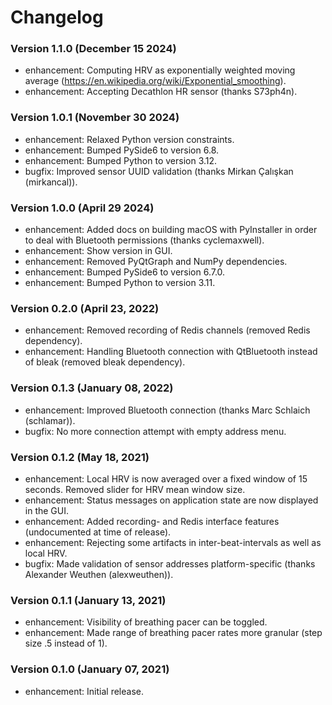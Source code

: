 # Changelog

### Version 1.1.0 (December 15 2024)
+ enhancement: Computing HRV as exponentially weighted moving average (https://en.wikipedia.org/wiki/Exponential_smoothing).
+ enhancement: Accepting Decathlon HR sensor (thanks S73ph4n).

### Version 1.0.1 (November 30 2024)
+ enhancement: Relaxed Python version constraints.
+ enhancement: Bumped PySide6 to version 6.8.
+ enhancement: Bumped Python to version 3.12.
+ bugfix: Improved sensor UUID validation (thanks Mirkan Çalışkan (mirkancal)).

### Version 1.0.0 (April 29 2024)
+ enhancement: Added docs on building macOS with PyInstaller in order to deal with Bluetooth permissions (thanks cyclemaxwell).
+ enhancement: Show version in GUI.
+ enhancement: Removed PyQtGraph and NumPy dependencies.
+ enhancement: Bumped PySide6 to version 6.7.0.
+ enhancement: Bumped Python to version 3.11.

### Version 0.2.0 (April 23, 2022)
+ enhancement: Removed recording of Redis channels (removed Redis dependency).
+ enhancement: Handling Bluetooth connection with QtBluetooth instead of bleak (removed bleak dependency).

### Version 0.1.3 (January 08, 2022)
+ enhancement: Improved Bluetooth connection (thanks Marc Schlaich (schlamar)).
+ bugfix: No more connection attempt with empty address menu.

### Version 0.1.2 (May 18, 2021)
+ enhancement: Local HRV is now averaged over a fixed window of 15 seconds. Removed slider for HRV mean window size.
+ enhancement: Status messages on application state are now displayed in the GUI.
+ enhancement: Added recording- and Redis interface features (undocumented at time of release).
+ enhancement: Rejecting some artifacts in inter-beat-intervals as well as local HRV.
+ bugfix: Made validation of sensor addresses platform-specific (thanks Alexander Weuthen (alexweuthen)).

### Version 0.1.1 (January 13, 2021)
+ enhancement: Visibility of breathing pacer can be toggled.
+ enhancement: Made range of breathing pacer rates more granular (step size .5 instead of 1).

### Version 0.1.0 (January 07, 2021)
+ enhancement: Initial release.
